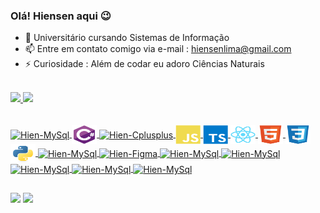 ### Olá! Hiensen aqui 😉

- 🔭 Universitário cursando Sistemas de Informação 
- 📫 Entre em contato comigo via e-mail : hiensenlima@gmail.com
- ⚡ Curiosidade : Além de codar eu adoro Ciências Naturais
<br>
 <div>
  <a href="https://github.com/hiensenn">
  <img height="180em" src="https://github-readme-stats.vercel.app/api?username=hiensenn&show_icons=true&theme=tokyonight&include_all_commits=true&count_private=true"/>
  <img height="180em" src="https://github-readme-stats.vercel.app/api/top-langs/?username=hiensenn&layout=compact&langs_count=16&theme=tokyonight"/>
</div>
<br>
<div style="display: inline_block"><br>
  <img align="center" alt="Hien-MySql" height="30" width="40"src="https://cdn.jsdelivr.net/gh/devicons/devicon/icons/nodejs/nodejs-original.svg" />
  <img align="center" alt="Hien-Csharp" height="30" width="40" src="https://raw.githubusercontent.com/devicons/devicon/master/icons/csharp/csharp-original.svg">
  <img align="center" alt="Hien-Cplusplus" height="30" width="40" src="https://cdn.jsdelivr.net/gh/devicons/devicon/icons/cplusplus/cplusplus-original.svg" />
  <img align="center" alt="Hien-Js" height="30" width="40" src="https://raw.githubusercontent.com/devicons/devicon/master/icons/javascript/javascript-plain.svg">
  <img align="center" alt="HIen-Ts" height="30" width="40" src="https://raw.githubusercontent.com/devicons/devicon/master/icons/typescript/typescript-plain.svg">
  <img align="center" alt="Hien-React" height="30" width="40" src="https://raw.githubusercontent.com/devicons/devicon/master/icons/react/react-original.svg">
  <img align="center" alt="Hien-HTML" height="30" width="40" src="https://raw.githubusercontent.com/devicons/devicon/master/icons/html5/html5-original.svg">
  <img align="center" alt="Hien-CSS" height="30" width="40" src="https://raw.githubusercontent.com/devicons/devicon/master/icons/css3/css3-original.svg">
  <img align="center" alt="Hien-Python" height="30" width="40" src="https://raw.githubusercontent.com/devicons/devicon/master/icons/python/python-original.svg">
  <img align="center" alt="Hien-MySql" height="30" width="40" src="https://cdn.jsdelivr.net/gh/devicons/devicon/icons/firebase/firebase-plain.svg" />
  <img align="center" alt="Hien-Figma" height="30" width="40" src="https://cdn.jsdelivr.net/gh/devicons/devicon/icons/figma/figma-original.svg" />
  <img align="center" alt="Hien-MySql" height="30" width="40"src="https://cdn.jsdelivr.net/gh/devicons/devicon/icons/mysql/mysql-plain.svg" />
  <img align="center" alt="Hien-MySql" height="30" width="40"src="https://cdn.jsdelivr.net/gh/devicons/devicon/icons/sourcetree/sourcetree-original.svg" />
  <img align="center" alt="Hien-MySql" height="30" width="40" src="https://cdn.jsdelivr.net/gh/devicons/devicon/icons/trello/trello-plain.svg" />  
  <img align="center" alt="Hien-MySql" height="30" width="40" src="https://cdn.jsdelivr.net/gh/devicons/devicon/icons/canva/canva-original.svg" />
  <img align="center" alt="Hien-MySql" height="30" width="40" src="https://cdn.jsdelivr.net/gh/devicons/devicon/icons/gimp/gimp-original.svg" />
   
 
</div>

  ##
 
<div> 

  <a href = "mailto:hiensenlima@gmail.com"><img src="https://img.shields.io/badge/-Gmail-%23333?style=for-the-badge&logo=gmail&logoColor=white" target="_blank"></a>
  <a href="https://www.linkedin.com/in/hiensen-lima-35370b202/" target="_blank"><img src="https://img.shields.io/badge/-LinkedIn-%230077B5?style=for-the-   badge&logo=linkedin&logoColor=white" target="_blank"></a> 
 
</div>

